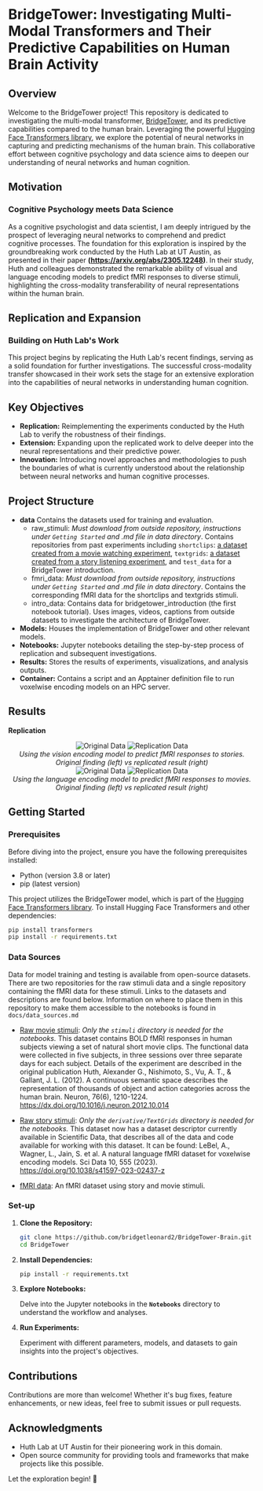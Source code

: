 # BridgeTower: Investigating Multi-Modal Transformers and Their Predictive Capabilities on Human Brain Activity

## Overview

Welcome to the BridgeTower project! This repository is dedicated to investigating the multi-modal transformer, [BridgeTower](https://github.com/microsoft/BridgeTower), and its predictive capabilities compared to the human brain. Leveraging the powerful [Hugging Face Transformers library](https://huggingface.co/transformers/), we explore the potential of neural networks in capturing and predicting mechanisms of the human brain. This collaborative effort between cognitive psychology and data science aims to deepen our understanding of neural networks and human cognition.

## Motivation

### Cognitive Psychology meets Data Science

As a cognitive psychologist and data scientist, I am deeply intrigued by the prospect of leveraging neural networks to comprehend and predict cognitive processes. The foundation for this exploration is inspired by the groundbreaking work conducted by the Huth Lab at UT Austin, as presented in their paper **(https://arxiv.org/abs/2305.12248)**. In their study, Huth and colleagues demonstrated the remarkable ability of visual and language encoding models to predict fMRI responses to diverse stimuli, highlighting the cross-modality transferability of neural representations within the human brain.

## Replication and Expansion

### Building on Huth Lab's Work

This project begins by replicating the Huth Lab's recent findings, serving as a solid foundation for further investigations. The successful cross-modality transfer showcased in their work sets the stage for an extensive exploration into the capabilities of neural networks in understanding human cognition.

## Key Objectives

- **Replication:** Reimplementing the experiments conducted by the Huth Lab to verify the robustness of their findings.
- **Extension:** Expanding upon the replicated work to delve deeper into the neural representations and their predictive power.
- **Innovation:** Introducing novel approaches and methodologies to push the boundaries of what is currently understood about the relationship between neural networks and human cognitive processes.

## Project Structure

- **data** Contains the datasets used for training and evaluation.
   - raw_stimuli: *Must download from outside repository, instructions under `Getting Started` and .md file in data directory*. Contains repositories from past experiments including `shortclips`: [a dataset created from a movie watching experiment](https://doi.gin.g-node.org/10.12751/g-node.vy1zjd/), `textgrids`: [a dataset created from a story listening experiment](https://www.nature.com/articles/s41597-023-02437-z), and `test_data` for a BridgeTower introduction.
   - fmri_data: *Must download from outside repository, instructions under `Getting Started` and .md file in data directory*. Contains the corresponding fMRI data for the shortclips and textgrids stimuli.
   - intro_data: Contains data for bridgetower_introduction (the first notebook tutorial). Uses images, videos, captions from outside datasets to investigate the architecture of BridgeTower.
- **Models:** Houses the implementation of BridgeTower and other relevant models.
- **Notebooks:** Jupyter notebooks detailing the step-by-step process of replication and subsequent investigations.
- **Results:** Stores the results of experiments, visualizations, and analysis outputs.
- **Container:** Contains a script and an Apptainer definition file to run voxelwise encoding models on an HPC server.

## Results
**Replication**
<div align="center">
  <img src="/literature/s1_movie_story.jpg" alt="Original Data"/>
  <img src="/results/visuals/s1_movie_story.png" alt="Replication Data"/>
  <br>
  <i>Using the vision encoding model to predict fMRI responses to stories. Original finding (left) vs replicated result (right)</i>
  <br>
  <img src="/literature/s1_story_movie.jpg" alt="Original Data"/>
  <img src="/results/visuals/s1_story_movie.png" alt="Replication Data"/>
  <br>
  <i>Using the language encoding model to predict fMRI responses to movies. Original finding (left) vs replicated result (right)</i>
  <br>
</div>

## Getting Started

### Prerequisites

Before diving into the project, ensure you have the following prerequisites installed:

- Python (version 3.8 or later)
- pip (latest version)

This project utilizes the BridgeTower model, which is part of the [Hugging Face Transformers library](https://huggingface.co/transformers/). To install Hugging Face Transformers and other dependencies:

```bash
pip install transformers
pip install -r requirements.txt
```
### Data Sources

Data for model training and testing is available from open-source datasets. There are two repositories for the raw stimuli data and a single repository containing the fMRI data for these stimuli. Links to the datasets and descriptions are found below. Information on where to place them in this repository to make them accessible to the notebooks is found in `docs/data_sources.md`

- [Raw movie stimuli](https://gin.g-node.org/gallantlab/shortclips/src/master/stimuli): *Only the `stimuli` directory is needed for the notebooks.* This dataset contains BOLD fMRI responses in human subjects viewing a set of natural short movie clips. The functional data were collected in five subjects, in three sessions over three separate days for each subject. Details of the experiment are described in the original publication Huth, Alexander G., Nishimoto, S., Vu, A. T., & Gallant, J. L. (2012). A continuous semantic space describes the representation of thousands of object and action categories across the human brain. Neuron, 76(6), 1210-1224. https://dx.doi.org/10.1016/j.neuron.2012.10.014


- [Raw story stimuli](https://openneuro.org/datasets/ds003020/versions/2.2.0): *Only the `derivative/TextGrids` directory is needed for the notebooks.* This dataset now has a dataset descriptor currently available in Scientific Data, that describes all of the data and code available for working with this dataset. It can be found: LeBel, A., Wagner, L., Jain, S. et al. A natural language fMRI dataset for voxelwise encoding models. Sci Data 10, 555 (2023). https://doi.org/10.1038/s41597-023-02437-z

- [fMRI data](https://berkeley.app.box.com/s/l95gie5xtv56zocsgugmb7fs12nujpog/folder/142176724641): An fMRI dataset using story and movie stimuli.

### Set-up
1. **Clone the Repository:**
   ```bash
   git clone https://github.com/bridgetleonard2/BridgeTower-Brain.git
   cd BridgeTower

2. **Install Dependencies:**
   ```bash
   pip install -r requirements.txt
   
3. **Explore Notebooks:**

    Delve into the Jupyter notebooks in the **`Notebooks`** directory to understand the workflow and analyses.
   
4. **Run Experiments:**
   
     Experiment with different parameters, models, and datasets to gain insights into the project's objectives.

## Contributions

Contributions are more than welcome! Whether it's bug fixes, feature enhancements, or new ideas, feel free to submit issues or pull requests.

## Acknowledgments
- Huth Lab at UT Austin for their pioneering work in this domain.
- Open source community for providing tools and frameworks that make projects like this possible.
  
Let the exploration begin! 🚀
